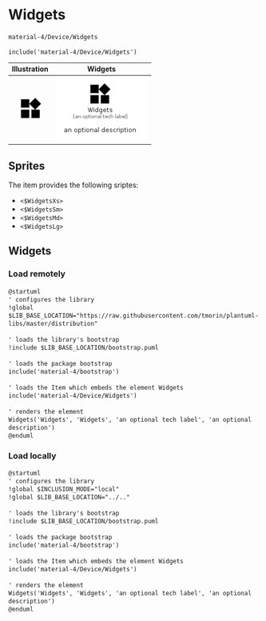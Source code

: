 # Widgets


```text
material-4/Device/Widgets
```

```text
include('material-4/Device/Widgets')
```



| Illustration | Widgets |
| :---: | :---: |
| ![illustration for Illustration](../../material-4/Device/Widgets.png) | ![illustration for Widgets](../../material-4/Device/Widgets.Local.png) |



## Sprites
The item provides the following sriptes:

- `<$WidgetsXs>`
- `<$WidgetsSm>`
- `<$WidgetsMd>`
- `<$WidgetsLg>`





## Widgets

### Load remotely
```plantuml
@startuml
' configures the library
!global $LIB_BASE_LOCATION="https://raw.githubusercontent.com/tmorin/plantuml-libs/master/distribution"

' loads the library's bootstrap
!include $LIB_BASE_LOCATION/bootstrap.puml

' loads the package bootstrap
include('material-4/bootstrap')

' loads the Item which embeds the element Widgets
include('material-4/Device/Widgets')

' renders the element
Widgets('Widgets', 'Widgets', 'an optional tech label', 'an optional description')
@enduml
```

### Load locally
```plantuml
@startuml
' configures the library
!global $INCLUSION_MODE="local"
!global $LIB_BASE_LOCATION="../.."

' loads the library's bootstrap
!include $LIB_BASE_LOCATION/bootstrap.puml

' loads the package bootstrap
include('material-4/bootstrap')

' loads the Item which embeds the element Widgets
include('material-4/Device/Widgets')

' renders the element
Widgets('Widgets', 'Widgets', 'an optional tech label', 'an optional description')
@enduml
```

